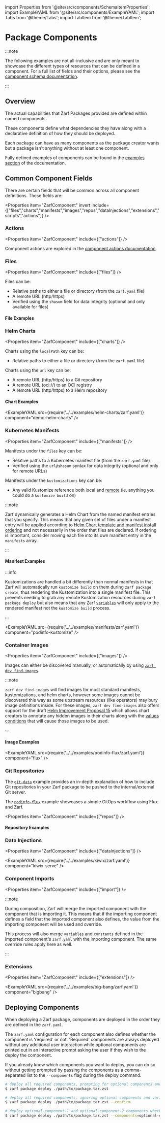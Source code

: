 import Properties from '@site/src/components/SchemaItemProperties';
import ExampleYAML from '@site/src/components/ExampleYAML';
import Tabs from '@theme/Tabs';
import TabItem from '@theme/TabItem';

# Package Components

:::note

The following examples are not all-inclusive and are only meant to showcase the different types of resources that can be defined in a component. For a full list of fields and their options, please see the [component schema documentation](4-zarf-schema.md#components).

:::

## Overview

The actual capabilities that Zarf Packages provided are defined within named components.

These components define what dependencies they have along with a declarative definition of how they should be deployed.

Each package can have as many components as the package creator wants but a package isn't anything without at least one component.

Fully defined examples of components can be found in the [examples section](/examples/) of the documentation.

## Common Component Fields

There are certain fields that will be common across all component definitions. These fields are:

<Properties item="ZarfComponent" invert include={["files","charts","manifests","images","repos","dataInjections","extensions","scripts","actions"]} />

### Actions

<Properties item="ZarfComponent" include={["actions"]} />

Component actions are explored in the [component actions documentation](7-component-actions.md).

### Files

<Properties item="ZarfComponent" include={["files"]} />

Files can be:

- Relative paths to either a file or directory (from the `zarf.yaml` file)
- A remote URL (http/https)
- Verified using the `shasum` field for data integrity (optional and only available for files)

#### File Examples

<Tabs queryString="file-examples">
<TabItem value="Local">
<ExampleYAML src={require('../../examples/component-actions/zarf.yaml')} component="on-deploy-with-template-use-of-variable" />
</TabItem>
<TabItem value="Remote with SHA sums">
<ExampleYAML src={require('../../packages/distros/k3s/zarf.yaml')} component="k3s" />
</TabItem>
</Tabs>

### Helm Charts

<Properties item="ZarfComponent" include={["charts"]} />

Charts using the `localPath` key can be:

- Relative paths to either a file or directory (from the `zarf.yaml` file)

Charts using the `url` key can be:

- A remote URL (http/https) to a Git repository
- A remote URL (oci://) to an OCI registry
- A remote URL (http/https) to a Helm repository

#### Chart Examples

<ExampleYAML src={require('../../examples/helm-charts/zarf.yaml')} component="demo-helm-charts" />

### Kubernetes Manifests

<Properties item="ZarfComponent" include={["manifests"]} />

Manifests under the `files` key can be:

- Relative paths to a Kubernetes manifest file (from the `zarf.yaml` file)
- Verified using the `url@shasum` syntax for data integrity (optional and only for remote URLs)

Manifests under the `kustomizations` key can be:

- Any valid Kustomize reference both local and [remote](https://github.com/kubernetes-sigs/kustomize/blob/master/examples/remoteBuild.md) (ie. anything you could do a `kustomize build` on)

:::note

Zarf dynamically generates a Helm Chart from the named manifest entries that you specify.  This means that any given set of files under a manifest entry will be applied according to [Helm Chart template and manifest install ordering](https://github.com/helm/helm/blob/main/pkg/releaseutil/manifest_sorter.go#L78) and not necessarily in the order that files are declared.  If ordering is important, consider moving each file into its own manifest entry in the `manifests` array.

:::

#### Manifest Examples

<Tabs queryString="manifest-examples">
<TabItem value="Local">
<ExampleYAML src={require('../../examples/manifests/zarf.yaml')} component="httpd-local" />
</TabItem>
<TabItem value="Remote">
<ExampleYAML src={require('../../examples/manifests/zarf.yaml')} component="nginx-remote" />
</TabItem>
<TabItem value="Kustomizations">

:::info

Kustomizations are handled a bit differently than normal manifests in that Zarf will automatically run `kustomize build` on them during `zarf package create`, thus rendering the Kustomization into a single manifest file.  This prevents needing to grab any remote Kustomization resources during `zarf package deploy` but also means that any Zarf [`variables`](../../examples/variables/README.md#deploy-time-variables-and-constants) will only apply to the rendered manifest not the `kustomize build` process.

:::

<ExampleYAML src={require('../../examples/manifests/zarf.yaml')} component="podinfo-kustomize" />
</TabItem>
</Tabs>

### Container Images

<Properties item="ZarfComponent" include={["images"]} />

Images can either be discovered manually, or automatically by using [`zarf dev find-images`](../2-the-zarf-cli/100-cli-commands/zarf_dev_find-images.md).

:::note

`zarf dev find-images` will find images for most standard manifests, kustomizations, and helm charts, however some images cannot be discovered this way as some upstream resources (like operators) may bury image definitions inside.  For these images, `zarf dev find-images` also offers support for the draft [Helm Improvement Proposal 15](https://github.com/helm/community/blob/main/hips/hip-0015.md) which allows chart creators to annotate any hidden images in their charts along with the [values conditions](https://github.com/helm/community/issues/277) that will cause those images to be used.

:::

#### Image Examples

<ExampleYAML src={require('../../examples/podinfo-flux/zarf.yaml')} component="flux" />

### Git Repositories

The [`git-data`](/examples/git-data/) example provides an in-depth explanation of how to include Git repositories in your Zarf package to be pushed to the internal/external Git server.

The [`podinfo-flux`](/examples/podinfo-flux/) example showcases a simple GitOps workflow using Flux and Zarf.

<Properties item="ZarfComponent" include={["repos"]} />

#### Repository Examples

<Tabs queryString="git-repo-examples">
<TabItem value="Full Mirror">
<ExampleYAML src={require('../../examples/git-data/zarf.yaml')} component="full-repo" />
</TabItem>
<TabItem value="Specific Tag">
<ExampleYAML src={require('../../examples/git-data/zarf.yaml')} component="specific-tag" />
</TabItem>
<TabItem value="Specific Branch">
<ExampleYAML src={require('../../examples/git-data/zarf.yaml')} component="specific-branch" />
</TabItem>
<TabItem value="Specific Hash">
<ExampleYAML src={require('../../examples/git-data/zarf.yaml')} component="specific-hash" />
</TabItem>
</Tabs>

### Data Injections

<Properties item="ZarfComponent" include={["dataInjections"]} />

<ExampleYAML src={require('../../examples/kiwix/zarf.yaml')} component="kiwix-serve" />

### Component Imports

<Properties item="ZarfComponent" include={["import"]} />

<Tabs queryString="import-examples">
<TabItem value="Local Path">
<ExampleYAML src={require('../../examples/composable-packages/zarf.yaml')} component="local-games-path" />
</TabItem>
<TabItem value="OCI URL">
<ExampleYAML src={require('../../examples/composable-packages/zarf.yaml')} component="oci-games-url" />
</TabItem>
</Tabs>

:::note

During composition, Zarf will merge the imported component with the component that is importing it. This means that if the importing component defines a field that the imported component also defines, the value from the importing component will be used and override.

This process will also merge `variables` and `constants` defined in the imported component's `zarf.yaml` with the importing component. The same override rules apply here as well.

:::

### Extensions

<Properties item="ZarfComponent" include={["extensions"]} />

<ExampleYAML src={require('../../examples/big-bang/zarf.yaml')} component="bigbang" />

## Deploying Components

When deploying a Zarf package, components are deployed in the order they are defined in the `zarf.yaml`.

The `zarf.yaml` configuration for each component also defines whether the component is 'required' or not. 'Required' components are always deployed without any additional user interaction while optional components are printed out in an interactive prompt asking the user if they wish to the deploy the component.

If you already know which components you want to deploy, you can do so without getting prompted by passing the components as a comma-separated list to the `--components` flag during the deploy command.

```bash
# deploy all required components, prompting for optional components and variables
$ zarf package deploy ./path/to/package.tar.zst

# deploy all required components, ignoring optional components and variable prompts
$ zarf package deploy ./path/to/package.tar.zst --confirm

# deploy optional-component-1 and optional-component-2 components whether they are required or not
$ zarf package deploy ./path/to/package.tar.zst --components=optional-component-1,optional-component-2
```
